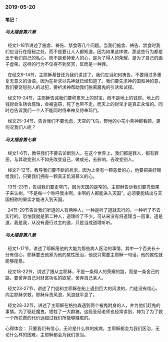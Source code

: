 ### 2019-05-20

#### 笔记：

##### 马太福音第六章

&nbsp;    经文1-18节讲述了施舍、祷告、禁食等几个问题。当我们施舍、祷告、禁食时我们应当行在隐秘之处，而不是要让人人都知道。因为如果这样做，那这些行为都是出于我们自己的私心，而不是爱神爱人的心，是为了得人的荣耀，是为了自己的面子虚荣。这样的行为不仅得不到奖赏，反而是一种罪。

&nbsp;    在经文9-14节，主耶稣基督还为我们讲述了，我们应当如何祷告。不要用过多重复无意义的话语，因为在祈求以先神就已经知道了。我们要先求神的国和神的意，我们要饶恕别人的过犯，要祈求神帮助我们脱离魔鬼的引诱和试探。

&nbsp;    经文19-24节，主耶稣告诫我们要积累天上的财宝，而不是地上的钱财。地上的钱财会生锈会腐蚀，会被盗窃，死了也带不走。而天上的财宝才是真正永恒的。同时也告诉我们一个人不能同时侍奉神又侍奉玛门。

&nbsp;    经文25-34节，告诉我们不要忧虑，天空的飞鸟，野地的小花小草神都看顾，更何况我们人呢？

##### 马太福音第七章

&nbsp;    经文1-6节，教导我们不要去论断别人，在这个世界上，我们都是罪人，都有罪恶，与其改变别人不如先改变自己，做成光，去影响，去改变别人。

&nbsp;    经文7-12节，教导我们要不断的祈求，因为上帝有一颗慈爱的心，他要把美好赐给我们，只要我们拥有一颗真正饥渴慕义的心。

&nbsp;    13节-23节，告诫我们要走窄门，因为天国的是窄的。主耶稣告诉我们要凭借果子来认树，“不是每一个称呼我主啊，主啊的人都能进入天国”，必须要能结出与天国相称的果实才能进入到天国。

&nbsp;    24节-29节告诉我们听道的人有两种人，一种是听了道就去行的，一种听了不去实行的。恐怕我就是第二种人，道理听了不少，可从来没有将道理当一回事，道是道，我是我，从没有遵行过主的道，只是当成道理听听。

##### 马太福音第八章

&nbsp;    经文1-17节，讲述了耶稣用他的大能为那些病人医治的事情，其中一个百夫长十分有信心，耶稣要去他家为他的属性医治，他说只需要主耶稣一句话，他的属性就能够痊愈。

&nbsp;    经文18-22节，讲述了跟从主耶稣，不是一条得人的荣耀的路，而是一条舍己的路，要舍弃自己对财富功名的欲望，舍弃自己亲人。

&nbsp;    经文23-27节，讲述了门徒和主耶稣在船上遇到巨大的风浪的，门徒没有信心，向主耶稣求救，耶稣斥责风浪，风浪就平息了。

&nbsp;    经文28-32节，讲述了主耶稣在格拉森遇到两个被鬼附身的人，并为他们赶鬼的事情。为了驱赶魔鬼，牺牲了一大群猪。这段圣经老师也经常讲到，神为了为了救一个所花费的代价远超过我们所能够赚取的。

心得体会： 只要我们有信心，无论是什么样的疾病，主耶稣都会为我们医治，无论什么样的困难，主耶稣都会为我们担当。
    
